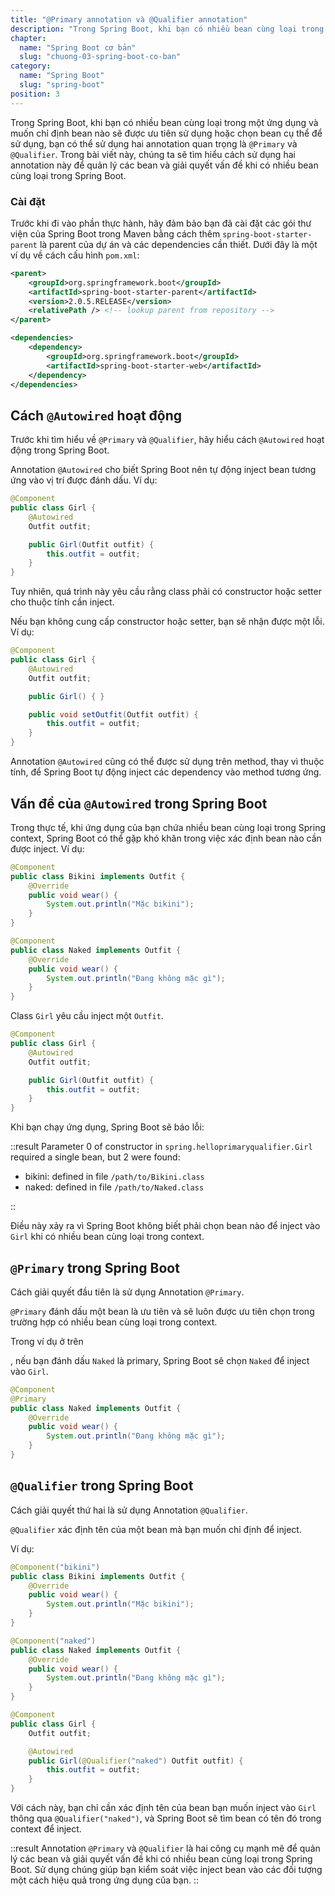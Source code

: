 ```yaml
---
title: "@Primary annotation và @Qualifier annotation"
description: "Trong Spring Boot, khi bạn có nhiều bean cùng loại trong một ứng dụng và muốn chỉ định bean nào sẽ được ưu tiên sử dụng hoặc chọn bean cụ thể để sử dụng, bạn có thể sử dụng hai annotation quan trọng là @Primary và @Qualifier"
chapter:
  name: "Spring Boot cơ bản"
  slug: "chuong-03-spring-boot-co-ban"
category:
  name: "Spring Boot"
  slug: "spring-boot"
position: 3
---
```


Trong Spring Boot, khi bạn có nhiều bean cùng loại trong một ứng dụng và muốn chỉ định bean nào sẽ được ưu tiên sử dụng hoặc chọn bean cụ thể để sử dụng, bạn có thể sử dụng hai annotation quan trọng là `@Primary` và `@Qualifier`. Trong bài viết này, chúng ta sẽ tìm hiểu cách sử dụng hai annotation này để quản lý các bean và giải quyết vấn đề khi có nhiều bean cùng loại trong Spring Boot.

### Cài đặt

Trước khi đi vào phần thực hành, hãy đảm bảo bạn đã cài đặt các gói thư viện của Spring Boot trong Maven bằng cách thêm `spring-boot-starter-parent` là parent của dự án và các dependencies cần thiết. Dưới đây là một ví dụ về cách cấu hình `pom.xml`:

```xml
<parent>
    <groupId>org.springframework.boot</groupId>
    <artifactId>spring-boot-starter-parent</artifactId>
    <version>2.0.5.RELEASE</version>
    <relativePath /> <!-- lookup parent from repository -->
</parent>

<dependencies>
    <dependency>
        <groupId>org.springframework.boot</groupId>
        <artifactId>spring-boot-starter-web</artifactId>
    </dependency>
</dependencies>
```

## Cách `@Autowired` hoạt động

Trước khi tìm hiểu về `@Primary` và `@Qualifier`, hãy hiểu cách `@Autowired` hoạt động trong Spring Boot.

Annotation `@Autowired` cho biết Spring Boot nên tự động inject bean tương ứng vào vị trí được đánh dấu. Ví dụ:

```java
@Component
public class Girl {
    @Autowired
    Outfit outfit;

    public Girl(Outfit outfit) {
        this.outfit = outfit;
    }
}
```

Tuy nhiên, quá trình này yêu cầu rằng class phải có constructor hoặc setter cho thuộc tính cần inject.

Nếu bạn không cung cấp constructor hoặc setter, bạn sẽ nhận được một lỗi. Ví dụ:

```java
@Component
public class Girl {
    @Autowired
    Outfit outfit;

    public Girl() { }

    public void setOutfit(Outfit outfit) {
        this.outfit = outfit;
    }
}
```

Annotation `@Autowired` cũng có thể được sử dụng trên method, thay vì thuộc tính, để Spring Boot tự động inject các dependency vào method tương ứng.

## Vấn đề của `@Autowired` trong Spring Boot

Trong thực tế, khi ứng dụng của bạn chứa nhiều bean cùng loại trong Spring context, Spring Boot có thể gặp khó khăn trong việc xác định bean nào cần được inject. Ví dụ:

```java
@Component
public class Bikini implements Outfit {
    @Override
    public void wear() {
        System.out.println("Mặc bikini");
    }
}

@Component
public class Naked implements Outfit {
    @Override
    public void wear() {
        System.out.println("Đang không mặc gì");
    }
}
```

Class `Girl` yêu cầu inject một `Outfit`.

```java
@Component
public class Girl {
    @Autowired
    Outfit outfit;

    public Girl(Outfit outfit) {
        this.outfit = outfit;
    }
}
```

Khi bạn chạy ứng dụng, Spring Boot sẽ báo lỗi:

::result
Parameter 0 of constructor in `spring.helloprimaryqualifier.Girl` required a single bean, but 2 were found:

- bikini: defined in file `/path/to/Bikini.class`
- naked: defined in file `/path/to/Naked.class`

::

Điều này xảy ra vì Spring Boot không biết phải chọn bean nào để inject vào `Girl` khi có nhiều bean cùng loại trong context.

## `@Primary` trong Spring Boot

Cách giải quyết đầu tiên là sử dụng Annotation `@Primary`.

`@Primary` đánh dấu một bean là ưu tiên và sẽ luôn được ưu tiên chọn trong trường hợp có nhiều bean cùng loại trong context.

Trong ví dụ ở trên

, nếu bạn đánh dấu `Naked` là primary, Spring Boot sẽ chọn `Naked` để inject vào `Girl`.

```java
@Component
@Primary
public class Naked implements Outfit {
    @Override
    public void wear() {
        System.out.println("Đang không mặc gì");
    }
}
```

## `@Qualifier` trong Spring Boot

Cách giải quyết thứ hai là sử dụng Annotation `@Qualifier`.

`@Qualifier` xác định tên của một bean mà bạn muốn chỉ định để inject.

Ví dụ:

```java
@Component("bikini")
public class Bikini implements Outfit {
    @Override
    public void wear() {
        System.out.println("Mặc bikini");
    }
}

@Component("naked")
public class Naked implements Outfit {
    @Override
    public void wear() {
        System.out.println("Đang không mặc gì");
    }
}

@Component
public class Girl {
    Outfit outfit;

    @Autowired
    public Girl(@Qualifier("naked") Outfit outfit) {
        this.outfit = outfit;
    }
}
```

Với cách này, bạn chỉ cần xác định tên của bean bạn muốn inject vào `Girl` thông qua `@Qualifier("naked")`, và Spring Boot sẽ tìm bean có tên đó trong context để inject.

::result
Annotation `@Primary` và `@Qualifier` là hai công cụ mạnh mẽ để quản lý các bean và giải quyết vấn đề khi có nhiều bean cùng loại trong Spring Boot. Sử dụng chúng giúp bạn kiểm soát việc inject bean vào các đối tượng một cách hiệu quả trong ứng dụng của bạn.
::
